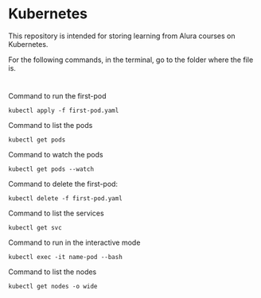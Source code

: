 # Kubernetes

This repository is intended for storing learning from Alura courses on Kubernetes.

For the following commands, in the terminal, go to the folder where the file is.

#

 Command to run the first-pod

`kubectl apply -f first-pod.yaml`

 Command to list the pods

`kubectl get pods`

 Command to watch the pods

`kubectl get pods --watch`

 Command to delete the first-pod:

`kubectl delete -f first-pod.yaml`

 Command to list the services

`kubectl get svc`

 Command to run in the interactive mode

`kubectl exec -it name-pod --bash`

 Command to list the nodes

`kubectl get nodes -o wide`

